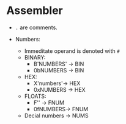 # Assembler

- `.` are comments.

- Numbers:
    - Immeditate operand is denoted with `#`
    - BINARY:
        - B'NUMBERS' -> BIN
        - 0bNUMBERS -> BIN
    - HEX:
        - X'numbers'-> HEX
        - 0xNUMBERS -> HEX
    - FLOATS:
        - F'' -> FNUM
        - 0fNUMBERS-> FNUM
    - Decial numbers -> NUMS

